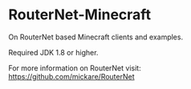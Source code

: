 RouterNet-Minecraft
===================

On RouterNet based Minecraft clients and examples.

Required JDK 1.8 or higher.

For more information on RouterNet visit: https://github.com/mickare/RouterNet